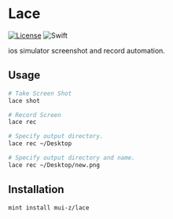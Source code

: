# Lace
[![License](https://img.shields.io/github/license/mh-idea/lace)](https://github.com/mh-idea/lace/blob/main/LICENSE)
![Swift](https://img.shields.io/badge/Swift-FA7343?)

ios simulator screenshot and record automation.

## Usage

```bash
# Take Screen Shot
lace shot

# Record Screen
lace rec
```

```bash
# Specify output directory.
lace rec ~/Desktop

# Specify output directory and name.
lace rec ~/Desktop/new.png
```

## Installation

```bash
mint install mui-z/lace
```





